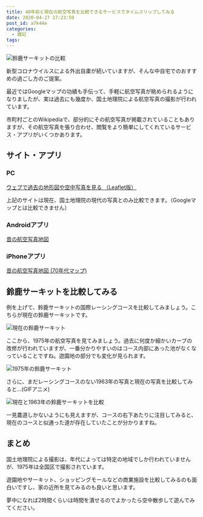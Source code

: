 ```yaml
---
title: 40年前と現在の航空写真を比較できるサービスでタイムスリップしてみる
date: 2020-04-27 17:23:59
post_id: a7k44e
categories:
  - 雑記
tags:
---
```


![鈴鹿サーキットの比較](thumbnail.jpg)

新型コロナウイルスによる外出自粛が続いていますが、そんな中自宅でのおすすめの過ごし方のご提案。

<!-- more -->

最近ではGoogleマップの功績も手伝って、手軽に航空写真が眺められるようになりましたが、実は過去にも幾度か、国土地理院による航空写真の撮影が行われています。

市町村ごとのWikipediaで、部分的にその航空写真が掲載されていることもありますが、その航空写真を張り合わせ、閲覧をより簡単にしてくれているサービス・アプリがいくつかあります。


## サイト・アプリ

### PC

[ウェブで過去の地形図や空中写真を見る （Leaflet版）](http://user.numazu-ct.ac.jp/~tsato/webmap/map/lmap4.html?data=history)

上記のサイトは現在、国土地理院の現代の写真とのみ比較できます。（Googleマップとは比較できません）


### Androidアプリ

[昔の航空写真地図](https://play.google.com/store/apps/details?id=net.aroundit.map70&hl=ja)


### iPhoneアプリ

[昔の航空写真地図 (70年代マップ)](https://apps.apple.com/jp/app/%E6%98%94%E3%81%AE%E8%88%AA%E7%A9%BA%E5%86%99%E7%9C%9F%E5%9C%B0%E5%9B%B3-70%E5%B9%B4%E4%BB%A3%E3%83%9E%E3%83%83%E3%83%97/id1177752029)


## 鈴鹿サーキットを比較してみる

例を上げて、鈴鹿サーキットの国際レーシングコースを比較してみましょう。こちらが現在の鈴鹿サーキットです。

![現在の鈴鹿サーキット](1.jpg)

ここから、1975年の航空写真を見てみましょう。過去に何度か細かいカーブの改修が行われていますが、一番分かりやすいのはコース内部にあった池がなくなっていることですね。遊園地の部分でも変化が見られます。

![1975年の鈴鹿サーキット](2.jpg)

さらに、まだレーシングコースのない1963年の写真と現在の写真を比較してみると...(GIFアニメ)

![現在と1963年の鈴鹿サーキットを比較](anime.gif)

一見農道しかないようにも見えますが、コースの右下あたりに注目してみると、現在のコースと似通った道が存在していたことが分かりますね。


## まとめ

国土地理院による撮影は、年代によっては特定の地域でしか行われていませんが、1975年は全国区で撮影されています。

遊園地やサーキット、ショッピングモールなどの商業施設を比較してみるのも面白いですし、家の近所を見てみるのも良いと思います。

夢中になれば2時間くらいは時間を潰せるのでよかったら空中散歩して遊んでみてください。
